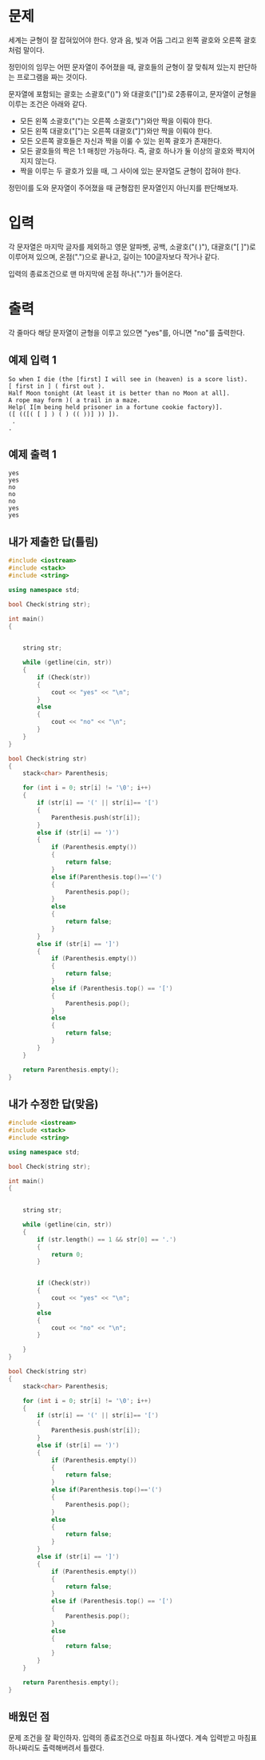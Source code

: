 문제
===============
세계는 균형이 잘 잡혀있어야 한다. 양과 음, 빛과 어둠 그리고 왼쪽 괄호와 오른쪽 괄호처럼 말이다.

정민이의 임무는 어떤 문자열이 주어졌을 때, 괄호들의 균형이 잘 맞춰져 있는지 판단하는 프로그램을 짜는 것이다.

문자열에 포함되는 괄호는 소괄호("()") 와 대괄호("[]")로 2종류이고, 문자열이 균형을 이루는 조건은 아래와 같다.

- 모든 왼쪽 소괄호("(")는 오른쪽 소괄호(")")와만 짝을 이뤄야 한다.
- 모든 왼쪽 대괄호("[")는 오른쪽 대괄호("]")와만 짝을 이뤄야 한다.
- 모든 오른쪽 괄호들은 자신과 짝을 이룰 수 있는 왼쪽 괄호가 존재한다.
- 모든 괄호들의 짝은 1:1 매칭만 가능하다. 즉, 괄호 하나가 둘 이상의 괄호와 짝지어지지 않는다.
- 짝을 이루는 두 괄호가 있을 때, 그 사이에 있는 문자열도 균형이 잡혀야 한다.

정민이를 도와 문자열이 주어졌을 때 균형잡힌 문자열인지 아닌지를 판단해보자.

입력
=============
각 문자열은 마지막 글자를 제외하고 영문 알파벳, 공백, 소괄호("( )"), 대괄호("[ ]")로 이루어져 있으며, 온점(".")으로 끝나고, 길이는 100글자보다 작거나 같다.

입력의 종료조건으로 맨 마지막에 온점 하나(".")가 들어온다.

출력
=============
각 줄마다 해당 문자열이 균형을 이루고 있으면 "yes"를, 아니면 "no"를 출력한다.

예제 입력 1 
-------------
```
So when I die (the [first] I will see in (heaven) is a score list).
[ first in ] ( first out ).
Half Moon tonight (At least it is better than no Moon at all].
A rope may form )( a trail in a maze.
Help( I[m being held prisoner in a fortune cookie factory)].
([ (([( [ ] ) ( ) (( ))] )) ]).
 .
.
```
예제 출력 1
----------------
```
yes
yes
no
no
no
yes
yes
```

내가 제출한 답(틀림)
--------------------
```cpp
#include <iostream>
#include <stack>
#include <string>

using namespace std;

bool Check(string str);

int main()
{
	

	string str;

	while (getline(cin, str))
	{
		if (Check(str))
		{
			cout << "yes" << "\n";
		}
		else
		{
			cout << "no" << "\n";
		}
	}
}

bool Check(string str)
{
	stack<char> Parenthesis;

	for (int i = 0; str[i] != '\0'; i++)
	{
		if (str[i] == '(' || str[i]== '[')
		{
			Parenthesis.push(str[i]);
		}
		else if (str[i] == ')')
		{
			if (Parenthesis.empty())
			{
				return false;
			}
			else if(Parenthesis.top()=='(')
			{
				Parenthesis.pop();
			}
			else
			{
				return false;
			}
		}
		else if (str[i] == ']')
		{
			if (Parenthesis.empty())
			{
				return false;
			}
			else if (Parenthesis.top() == '[')
			{
				Parenthesis.pop();
			}
			else
			{
				return false;
			}
		}
	}

	return Parenthesis.empty();
}
```

내가 수정한 답(맞음)
--------------
```cpp
#include <iostream>
#include <stack>
#include <string>

using namespace std;

bool Check(string str);

int main()
{
	

	string str;

	while (getline(cin, str))
	{
		if (str.length() == 1 && str[0] == '.')
		{
			return 0;
		}


		if (Check(str))
		{
			cout << "yes" << "\n";
		}
		else
		{
			cout << "no" << "\n";
		}

	}
}

bool Check(string str)
{
	stack<char> Parenthesis;

	for (int i = 0; str[i] != '\0'; i++)
	{
		if (str[i] == '(' || str[i]== '[')
		{
			Parenthesis.push(str[i]);
		}
		else if (str[i] == ')')
		{
			if (Parenthesis.empty())
			{
				return false;
			}
			else if(Parenthesis.top()=='(')
			{
				Parenthesis.pop();
			}
			else
			{
				return false;
			}
		}
		else if (str[i] == ']')
		{
			if (Parenthesis.empty())
			{
				return false;
			}
			else if (Parenthesis.top() == '[')
			{
				Parenthesis.pop();
			}
			else
			{
				return false;
			}
		}
	}

	return Parenthesis.empty();
}
```

배웠던 점
--------------

문제 조건을 잘 확인하자. 입력의 종료조건으로 마침표 하나였다. 계속 입력받고 마침표 하나짜리도 출력해버려서 틀렸다.
